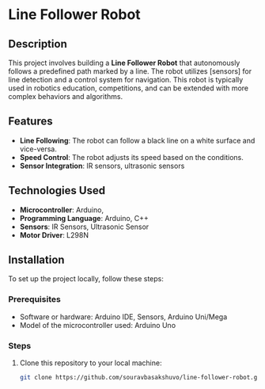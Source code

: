 # Line Follower Robot

## Description
This project involves building a **Line Follower Robot** that autonomously follows a predefined path marked by a line. The robot utilizes [sensors] for line detection and a control system for navigation. 
This robot is typically used in robotics education, competitions, and can be extended with more complex behaviors and algorithms.

## Features
- **Line Following**: The robot can follow a black line on a white surface and vice-versa.
- **Speed Control**: The robot adjusts its speed based on the conditions.
- **Sensor Integration**: IR sensors, ultrasonic sensors

## Technologies Used
- **Microcontroller**: Arduino,
- **Programming Language**: Arduino, C++
- **Sensors**: IR Sensors, Ultrasonic Sensor
- **Motor Driver**: L298N

## Installation

To set up the project locally, follow these steps:

### Prerequisites
- Software or hardware: Arduino IDE, Sensors, Arduino Uni/Mega
- Model of the microcontroller used: Arduino Uno

### Steps
1. Clone this repository to your local machine:
   ```bash
   git clone https://github.com/souravbasakshuvo/line-follower-robot.git
